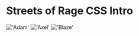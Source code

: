 # Streets of Rage CSS Intro

!['Adam'](https://dl.dropboxusercontent.com/u/3256489/codepen/streets-of-rage/adam.png)
!['Axel'](https://dl.dropboxusercontent.com/u/3256489/codepen/streets-of-rage/axel.png)
!['Blaze'](https://dl.dropboxusercontent.com/u/3256489/codepen/streets-of-rage/blaze.png)
